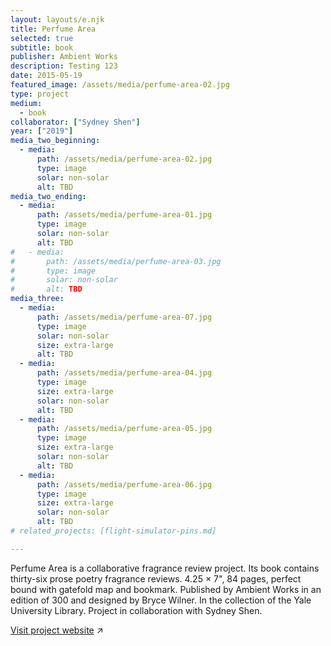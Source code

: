 ```yaml
---
layout: layouts/e.njk
title: Perfume Area
selected: true
subtitle: book
publisher: Ambient Works
description: Testing 123
date: 2015-05-19
featured_image: /assets/media/perfume-area-02.jpg
type: project
medium:
  - book
collaborator: ["Sydney Shen"]
year: ["2019"]
media_two_beginning:
  - media:
      path: /assets/media/perfume-area-02.jpg
      type: image
      solar: non-solar
      alt: TBD
media_two_ending:
  - media:
      path: /assets/media/perfume-area-01.jpg
      type: image
      solar: non-solar
      alt: TBD
#   - media:
#       path: /assets/media/perfume-area-03.jpg
#       type: image
#       solar: non-solar
#       alt: TBD
media_three:
  - media:
      path: /assets/media/perfume-area-07.jpg
      type: image
      solar: non-solar
      size: extra-large
      alt: TBD
  - media:
      path: /assets/media/perfume-area-04.jpg
      type: image
      size: extra-large
      solar: non-solar
      alt: TBD
  - media:
      path: /assets/media/perfume-area-05.jpg
      type: image
      size: extra-large
      solar: non-solar
      alt: TBD
  - media:
      path: /assets/media/perfume-area-06.jpg
      type: image
      size: extra-large
      solar: non-solar
      alt: TBD
# related_projects: [flight-simulator-pins.md]

---
```


Perfume Area is a collaborative fragrance review project. Its book contains thirty-six prose poetry fragrance reviews. 4.25 × 7", 84 pages, perfect bound with gatefold map and bookmark. Published by Ambient Works in an edition of 300 and designed by Bryce Wilner. In the collection of the Yale University Library. Project in collaboration with Sydney Shen.

[Visit project website](https://perfume-area.com) ↗

<!-- [Soft](/with/soft) -->

<!-- “I love that this lets me use my phone less and experience something beautiful. The details of what you see out of the window, raindrops and the pins you collect all are great.” — su.b3

“it’s like @Headspace without the guidance”

“Flight Simulator, an iOS app that doesn’t let you fly the plane... you just start a trip and stare peacefully out the window” — kottke.org -->